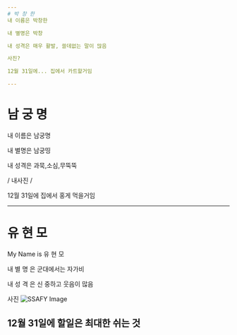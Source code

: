 ```yaml
---
# 박 창 한
내 이름은 박창한

내 별명은 박창

내 성격은 매우 활발, 쓸데없는 말이 많음

사진?

12월 31일에... 집에서 카트할거임

---
```

# 남 궁 명
내 이름은 남궁명

내 별명은 남궁띵

내 성격은 과묵,소심,무뚝뚝

/ 내사진 /

12월 31일에 집에서 홍게 먹을거임

---
# 유 현 모

My Name is 유 현 모

내 별 명 은 군대에서는 자가비

내 성 격 은 신 중하고 웃음이 많음

사진 ![SSAFY Image](https://edu.ssafy.com/asset/images/logo.png)

12월 31일에 할일은 최대한 쉬는 것
---
